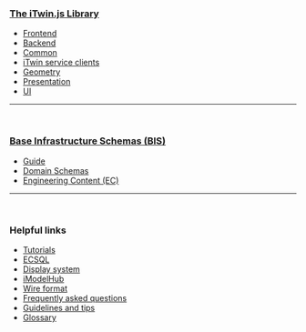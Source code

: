 ### [The iTwin.js Library](./index.md)

- [Frontend](./frontend/index.md)
- [Backend](./backend/index.md)
- [Common](./common/index.md)
- [iTwin service clients](./clients/index.md)
- [Geometry](./geometry/index.md)
- [Presentation](../presentation/index.md)
- [UI](./ui/index.md)

---

&nbsp;

### [Base Infrastructure Schemas (BIS)](../bis/index.md)

- [Guide](../bis/guide/intro/overview.md)
- [Domain Schemas](../bis/domains/index.md)
- [Engineering Content (EC)](../bis/ec/index.md)

---

&nbsp;

### Helpful links

- [Tutorials](./tutorials/index.md)
- [ECSQL](./ECSQL.md)
- [Display system](./display/index.md)
- [iModelHub](./iModelHub/index.md)
- [Wire format](./WireFormat.md)
- [Frequently asked questions](./faq.md)
- [Guidelines and tips](./guidelines/index.md)
- [Glossary](./Glossary.md)
